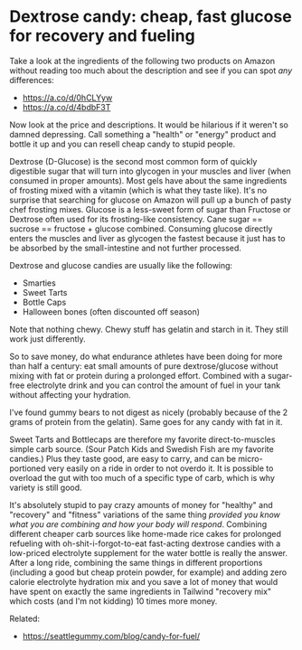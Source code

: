 # Dextrose candy: cheap, fast glucose for recovery and fueling

Take a look at the ingredients of the following two products on Amazon without reading too much about the description and see if you can spot *any* differences:

* <https://a.co/d/0hCLYyw>
* <https://a.co/d/4bdbF3T>

Now look at the price and descriptions. It would be hilarious if it weren't so damned depressing. Call something a "health" or "energy" product and bottle it up and you can resell cheap candy to stupid people.

Dextrose (D-Glucose) is the second most common form of quickly digestible sugar that will turn into glycogen in your muscles and liver (when consumed in proper amounts). Most gels have about the same ingredients of frosting mixed with a vitamin (which is what they taste like). It's no surprise that searching for glucose on Amazon will pull up a bunch of pasty chef frosting mixes. Glucose is a less-sweet form of sugar than Fructose or Dextrose often used for its frosting-like consistency. Cane sugar == sucrose == fructose + glucose combined. Consuming glucose directly enters the muscles and liver as glycogen the fastest because it just has to be absorbed by the small-intestine and not further processed.

Dextrose and glucose candies are usually like the following:

* Smarties
* Sweet Tarts
* Bottle Caps
* Halloween bones (often discounted off season)

Note that nothing chewy. Chewy stuff has gelatin and starch in it. They still work just differently.

So to save money, do what endurance athletes have been doing for more than half a century: eat small amounts of pure dextrose/glucose without mixing with fat or protein during a prolonged effort. Combined with a sugar-free electrolyte drink and you can control the amount of fuel in your tank without affecting your hydration.

I've found gummy bears to not digest as nicely (probably because of the 2 grams of protein from the gelatin). Same goes for any candy with fat in it.

Sweet Tarts and Bottlecaps are therefore my favorite direct-to-muscles simple carb source. (Sour Patch Kids and Swedish Fish are my favorite candies.) Plus they taste good, are easy to carry, and can be micro-portioned very easily on a ride in order to not overdo it. It is possible to overload the gut with too much of a specific type of carb, which is why variety is still good.

It's absolutely stupid to pay crazy amounts of money for "healthy" and "recovery" and "fitness" variations of the same thing *provided you know what you are combining and how your body will respond*. Combining different cheaper carb sources like home-made rice cakes for prolonged refueling with oh-shit-i-forgot-to-eat fast-acting dextrose candies with a low-priced electrolyte supplement for the water bottle is really the answer. After a long ride, combining the same things in different proportions (including a good but cheap protein powder, for example) and adding zero calorie electrolyte hydration mix and you save a lot of money that would have spent on exactly the same ingredients in Tailwind "recovery mix" which costs (and I'm not kidding) 10 times more money.

Related:

* <https://seattlegummy.com/blog/candy-for-fuel/>
